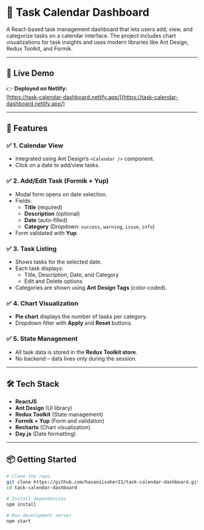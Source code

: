 # 📆 Task Calendar Dashboard

A React-based task management dashboard that lets users add, view, and categorize tasks on a calendar interface. The project includes chart visualizations for task insights and uses modern libraries like Ant Design, Redux Toolkit, and Formik.

---

## 🔗 Live Demo

👉 **Deployed on Netlify:**  
[https://task-calendar-dashboard.netlify.app/](https://task-calendar-dashboard.netlify.app/)

---

## 📁 Features

### ✅ 1. Calendar View
- Integrated using Ant Design’s `<Calendar />` component.
- Click on a date to add/view tasks.

### ✅ 2. Add/Edit Task (Formik + Yup)
- Modal form opens on date selection.
- Fields:
  - **Title** (required)
  - **Description** (optional)
  - **Date** (auto-filled)
  - **Category** (Dropdown: `success`, `warning`, `issue`, `info`)
- Form validated with **Yup**.

### ✅ 3. Task Listing
- Shows tasks for the selected date.
- Each task displays:
  - Title, Description, Date, and Category
  - Edit and Delete options
- Categories are shown using **Ant Design Tags** (color-coded).

### ✅ 4. Chart Visualization
- **Pie chart** displays the number of tasks per category.
- Dropdown filter with **Apply** and **Reset** buttons.

### ✅ 5. State Management
- All task data is stored in the **Redux Toolkit store**.
- No backend – data lives only during the session.

---

## 🛠️ Tech Stack

- **ReactJS**
- **Ant Design** (UI library)
- **Redux Toolkit** (State management)
- **Formik + Yup** (Form and validation)
- **Recharts** (Chart visualization)
- **Day.js** (Date formatting)

---

## 📦 Getting Started

```bash
# Clone the repo
git clone https://github.com/hasaniisaher21/task-calendar-dashboard.git
cd task-calendar-dashboard

# Install dependencies
npm install

# Run development server
npm start
